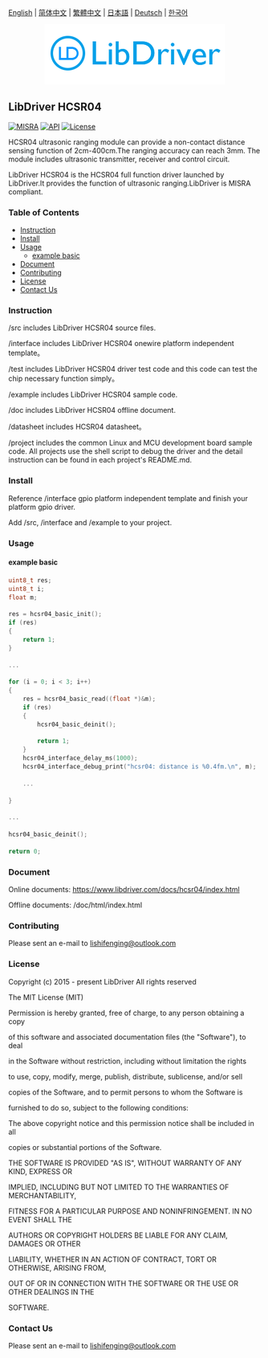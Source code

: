 [English](/README.md) | [ 简体中文](/README_zh-Hans.md) | [繁體中文](/README_zh-Hant.md) | [日本語](/README_ja.md) | [Deutsch](/README_de.md) | [한국어](/README_ko.md)

<div align=center>
<img src="/doc/image/logo.png"/>
</div>

## LibDriver HCSR04

[![MISRA](https://img.shields.io/badge/misra-compliant-brightgreen.svg)](/misra/README.md) [![API](https://img.shields.io/badge/api-reference-blue.svg)](https://www.libdriver.com/docs/hcsr04/index.html) [![License](https://img.shields.io/badge/license-MIT-brightgreen.svg)](/LICENSE)

HCSR04 ultrasonic ranging module can provide a non-contact distance sensing function of 2cm-400cm.The ranging accuracy can reach 3mm. The module includes ultrasonic transmitter, receiver and control circuit.

LibDriver HCSR04 is the HCSR04 full function driver launched by LibDriver.It provides the function of ultrasonic ranging.LibDriver is MISRA compliant.

### Table of Contents

  - [Instruction](#Instruction)
  - [Install](#Install)
  - [Usage](#Usage)
    - [example basic](#example-basic)
  - [Document](#Document)
  - [Contributing](#Contributing)
  - [License](#License)
  - [Contact Us](#Contact-Us)

### Instruction

/src includes LibDriver HCSR04 source files.

/interface includes LibDriver HCSR04 onewire platform independent template。

/test includes LibDriver HCSR04 driver test code and this code can test the chip necessary function simply。

/example includes LibDriver HCSR04 sample code.

/doc includes LibDriver HCSR04 offline document.

/datasheet includes HCSR04 datasheet。

/project includes the common Linux and MCU development board sample code. All projects use the shell script to debug the driver and the detail instruction can be found in each project's README.md.

### Install

Reference /interface gpio platform independent template and finish your platform gpio driver.

Add /src, /interface and /example to your project.

### Usage

#### example basic

```C
uint8_t res;
uint8_t i;
float m;

res = hcsr04_basic_init();
if (res)
{
    return 1;
}

...
    
for (i = 0; i < 3; i++)
{
    res = hcsr04_basic_read((float *)&m);
    if (res)
    {
        hcsr04_basic_deinit();

        return 1;
    }
    hcsr04_interface_delay_ms(1000);
    hcsr04_interface_debug_print("hcsr04: distance is %0.4fm.\n", m);
    
    ...
    
}

...

hcsr04_basic_deinit();

return 0;
```

### Document

Online documents: https://www.libdriver.com/docs/hcsr04/index.html

Offline documents: /doc/html/index.html

### Contributing

Please sent an e-mail to lishifenging@outlook.com

### License

Copyright (c) 2015 - present LibDriver All rights reserved



The MIT License (MIT) 



Permission is hereby granted, free of charge, to any person obtaining a copy

of this software and associated documentation files (the "Software"), to deal

in the Software without restriction, including without limitation the rights

to use, copy, modify, merge, publish, distribute, sublicense, and/or sell

copies of the Software, and to permit persons to whom the Software is

furnished to do so, subject to the following conditions: 



The above copyright notice and this permission notice shall be included in all

copies or substantial portions of the Software. 



THE SOFTWARE IS PROVIDED "AS IS", WITHOUT WARRANTY OF ANY KIND, EXPRESS OR

IMPLIED, INCLUDING BUT NOT LIMITED TO THE WARRANTIES OF MERCHANTABILITY,

FITNESS FOR A PARTICULAR PURPOSE AND NONINFRINGEMENT. IN NO EVENT SHALL THE

AUTHORS OR COPYRIGHT HOLDERS BE LIABLE FOR ANY CLAIM, DAMAGES OR OTHER

LIABILITY, WHETHER IN AN ACTION OF CONTRACT, TORT OR OTHERWISE, ARISING FROM,

OUT OF OR IN CONNECTION WITH THE SOFTWARE OR THE USE OR OTHER DEALINGS IN THE

SOFTWARE. 

### Contact Us

Please sent an e-mail to lishifenging@outlook.com